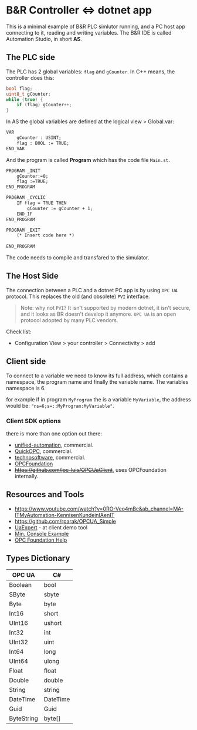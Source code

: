 # B&R Controller <=> dotnet app

This is a minimal example of B&R PLC simlutor running, and a PC host app connecting to it, reading and writing variables. The B&R IDE is called Automation Studio, in short **AS**.

## The PLC side

The PLC has 2 global variables: `flag` and `gCounter`. In C++ means, the controller does this:

```c++
bool flag;
uint8_t gCounter;
while (true) {
    if (flag) gCounter++;
}
```

In AS the global variables are defined at the logical view > Global.var:

```reStructuredText
VAR
	gCounter : USINT;
	flag : BOOL := TRUE;
END_VAR
```

And the program is called **Program** which has the code file `Main.st`.

```reStructuredText
PROGRAM _INIT
	gCounter:=0;
	flag :=TRUE;
END_PROGRAM

PROGRAM _CYCLIC
	IF flag = TRUE THEN
		gCounter := gCounter + 1;		
	END_IF	 
END_PROGRAM

PROGRAM _EXIT
	(* Insert code here *)
	 
END_PROGRAM
```

The code needs to compile and transfared to the simulator.

## The Host Side

The connection between a PLC and a dotnet PC app is by using `OPC UA` protocol. This replaces the old (and obsolete) `PVI` interface.

> Note: why not `PVI`? It isn't supported by modern dotnet, it isn't secure, and it looks as BR doesn't develop it anymore. `OPC UA` is an open protocol adopted by many PLC vendors.

Check list:
- Configuration View > your controller > Connectivity > add 

## Client side

To connect to a variable we need to know its full address, which contains a namespace, the program name and finally the variable name. The variables namespace is 6. 

for example if in program `MyProgram` the is a variable `MyVariable`, the address would be: `"ns=6;s=::MyProgram:MyVariable"`.

### Client SDK options

there is more than one option out there:
- [unified-automation](https://www.unified-automation.com/products/client-sdk/net-ua-client-sdk.html), commercial.
- [QuickOPC](https://www.opclabs.com/products/quickopc), commercial.
- [technosoftware](https://technosoftware.com/?product=opc-ua-client-net/), commercial.
- [OPCFoundation](https://www.nuget.org/packages/OPCFoundation.NetStandard.Opc.Ua/)
- ~~https://github.com/joc-luis/OPCUaClient~~, uses OPCFoundation internally.



## Resources and Tools
- https://www.youtube.com/watch?v=0RO-Veo4mBc&ab_channel=MA-ITMyAutomation-KennisenKundeinIAenIT
- https://github.com/rparak/OPCUA_Simple
- [UaExpert](https://www.unified-automation.com/downloads/opc-ua-clients.html) - at client demo tool
- [Min. Console Example](https://stackoverflow.com/a/30625358/2378218)
- [OPC Foundation Help](https://opcfoundation.github.io/UA-.NETStandard/help/)

## Types Dictionary

| OPC UA     | C#       |
| ---------- | -------- |
| Boolean    | bool     |
| SByte      | sbyte    |
| Byte       | byte     |
| Int16      | short    |
| UInt16     | ushort   |
| Int32      | int      |
| UInt32     | uint     |
| Int64      | long     |
| UInt64     | ulong    |
| Float      | float    |
| Double     | double   |
| String     | string   |
| DateTime   | DateTime |
| Guid       | Guid     |
| ByteString | byte[]   |
